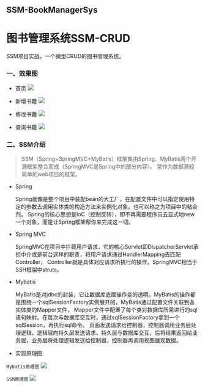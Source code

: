## SSM-BookManagerSys

# 图书管理系统SSM-CRUD

SSM项目实战，一个微型CRUD的图书管理系统。



### 一、效果图

+ 首页
  ![](https://cdn.jsdelivr.net/gh/OriginalCoder0/gallery@master/images/1625841441368-1.png)

+ 新增书籍
  ![](https://cdn.jsdelivr.net/gh/OriginalCoder0/gallery@master/images/1625841467806-2.png)

+ 修改书籍
  ![](https://cdn.jsdelivr.net/gh/OriginalCoder0/gallery@master/images/1625841486287-3.png)

+ 查询书籍
  ![](https://cdn.jsdelivr.net/gh/OriginalCoder0/gallery@master/images/1625841506012-4.png)

### 二、SSM介绍

> SSM（Spring+SpringMVC+MyBatis）框架集由Spring、MyBatis两个开源框架整合而成（SpringMVC是Spring中的部分内容）。
> 常作为数据源较简单的web项目的框架。

+ Spring

  Spring就像是整个项目中装配bean的大工厂，在配置文件中可以指定使用特定的参数去调用实体类的构造方法来实例化对象。也可以称之为项目中的粘合剂。
  Spring的核心思想是IoC（控制反转），即不再需要程序员去显式地new一个对象，而是让Spring框架帮你来完成这一切。

+ Spring MVC

  SpringMVC在项目中拦截用户请求，它的核心Servlet即DispatcherServlet承担中介或是前台这样的职责，将用户请求通过HandlerMapping去匹配Controller，
  Controller就是具体对应请求所执行的操作。SpringMVC相当于SSH框架中struts。


+ Mybatis

  MyBatis是对jdbc的封装，它让数据库底层操作变的透明。MyBatis的操作都是围绕一个sqlSessionFactory实例展开的。MyBatis通过配置文件关联到各实体类的Mapper文件，
  Mapper文件中配置了每个类对数据库所需进行的sql语句映射。在每次与数据库交互时，通过sqlSessionFactory拿到一个sqlSession，再执行sql命令。
  页面发送请求给控制器，控制器调用业务层处理逻辑，逻辑层向持久层发送请求，持久层与数据库交互，后将结果返回给业务层，业务层将处理逻辑发送给控制器，控制器再调用视图展现数据。

+ 实现原理图

`Mybatis原理图`
![](https://cdn.jsdelivr.net/gh/OriginalCoder0/gallery@master/images/1625841530185-mybatis.png)

`SSM原理图`
![](https://cdn.jsdelivr.net/gh/OriginalCoder0/gallery@master/images/1625841547728-SSM.png)
